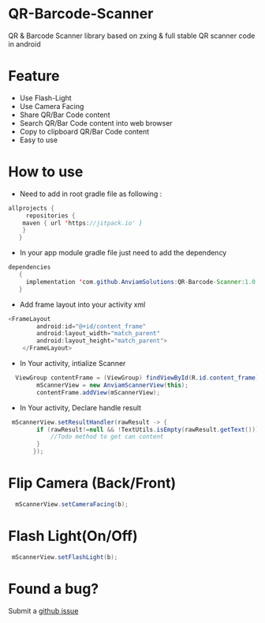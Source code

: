 # QR-Barcode-Scanner
QR &amp; Barcode Scanner library based on zxing &amp; full stable QR scanner code in android

# Feature
* Use Flash-Light
* Use Camera Facing 
* Share QR/Bar Code content
* Search QR/Bar Code content into web browser
* Copy to clipboard QR/Bar Code content
* Easy to use

# How to use
* Need to add in root gradle file as following :
```java 
allprojects {
     repositories {
	maven { url 'https://jitpack.io' }
	}
   }
```
* In your app module gradle file just need to add the dependency
```java 
dependencies 
   {
     implementation 'com.github.AnviamSolutions:QR-Barcode-Scanner:1.0.1'
   }
```
* Add frame layout into your activity xml
```java
<FrameLayout
        android:id="@+id/content_frame"
        android:layout_width="match_parent"
        android:layout_height="match_parent">
    </FrameLayout>
```
* In Your activity, intialize Scanner
```java
  ViewGroup contentFrame = (ViewGroup) findViewById(R.id.content_frame);
        mScannerView = new AnviamScannerView(this);
        contentFrame.addView(mScannerView);
```
* In Your activity, Declare handle result
```java
 mScannerView.setResultHandler(rawResult -> {
        if (rawResult!=null && !TextUtils.isEmpty(rawResult.getText())){
            //Todo method to get can content
        }        
       });
 ```
# Flip Camera (Back/Front)
```java
  mScannerView.setCameraFacing(b);
 ```
# Flash Light(On/Off)
```java
 mScannerView.setFlashLight(b);
 ```
# Found a bug?
Submit a [github issue](https://github.com/AnviamSolutions/QR-Barcode-Scanner/issues/new)
